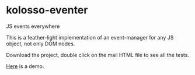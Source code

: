 # kolosso-eventer
JS events everywhere

This is a feather-light implementation of an event-manager for any JS object, not only DOM nodes.

Download the project, double click on the mail HTML file to see all the tests.

[Here](http://muzietto.github.io/kolosso-eventer/) is a demo.
